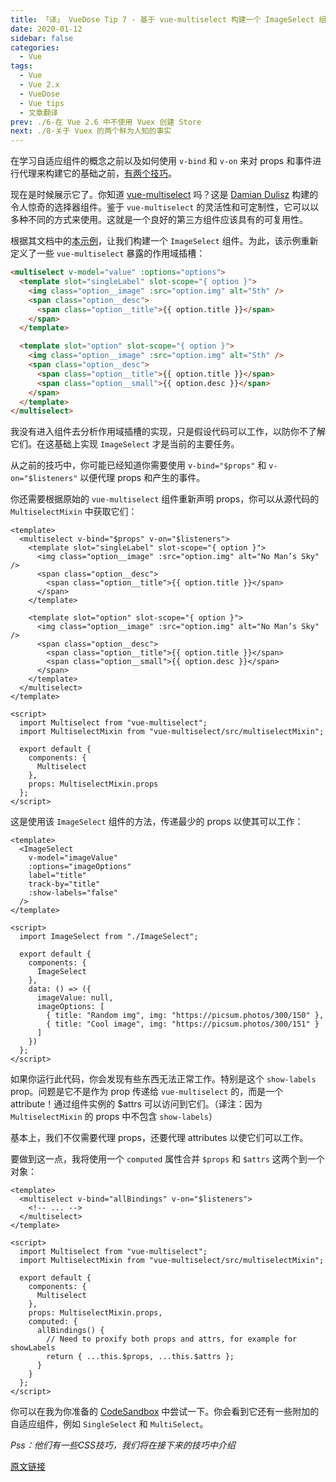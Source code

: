 ```yaml
---
title: 「译」 VueDose Tip 7 - 基于 vue-multiselect 构建一个 ImageSelect 组件
date: 2020-01-12
sidebar: false
categories:
  - Vue
tags:
  - Vue
  - Vue 2.x
  - VueDose
  - Vue tips
  - 文章翻译
prev: ./6-在 Vue 2.6 中不使用 Vuex 创建 Store
next: ./8-关于 Vuex 的两个鲜为人知的事实
---
```


在学习自适应组件的概念之前以及如何使用 `v-bind` 和 `v-on` 来对 props 和事件进行代理来构建它的基础之前，[有两个技巧](/articles/Vue/VueDose/5-使用%20v-bind%20和%20v-on%20的自适应组件)。

现在是时候展示它了。你知道 [vue-multiselect](https://vue-multiselect.js.org/) 吗？这是 [Damian Dulisz](https://twitter.com/damiandulisz) 构建的令人惊奇的选择器组件。鉴于 `vue-multiselect` 的灵活性和可定制性，它可以以多种不同的方式来使用。这就是一个良好的第三方组件应该具有的可复用性。

根据其文档中的[本示例](https://vue-multiselect.js.org/#sub-custom-option-template)，让我们构建一个 `ImageSelect` 组件。为此，该示例重新定义了一些 `vue-multiselect` 暴露的作用域插槽：

```html
<multiselect v-model="value" :options="options">
  <template slot="singleLabel" slot-scope="{ option }">
    <img class="option__image" :src="option.img" alt="Sth" />
    <span class="option__desc">
      <span class="option__title">{{ option.title }}</span>
    </span>
  </template>

  <template slot="option" slot-scope="{ option }">
    <img class="option__image" :src="option.img" alt="Sth" />
    <span class="option__desc">
      <span class="option__title">{{ option.title }}</span>
      <span class="option__small">{{ option.desc }}</span>
    </span>
  </template>
</multiselect>
```

我没有进入组件去分析作用域插槽的实现，只是假设代码可以工作，以防你不了解它们。在这基础上实现 `ImageSelect` 才是当前的主要任务。

从之前的技巧中，你可能已经知道你需要使用 `v-bind="$props"` 和 `v-on="$listeners"` 以便代理 props 和产生的事件。

你还需要根据原始的 `vue-multiselect` 组件重新声明 props，你可以从源代码的 `MultiselectMixin` 中获取它们：

```vue
<template>
  <multiselect v-bind="$props" v-on="$listeners">
    <template slot="singleLabel" slot-scope="{ option }">
      <img class="option__image" :src="option.img" alt="No Man’s Sky" />
      <span class="option__desc">
        <span class="option__title">{{ option.title }}</span>
      </span>
    </template>

    <template slot="option" slot-scope="{ option }">
      <img class="option__image" :src="option.img" alt="No Man’s Sky" />
      <span class="option__desc">
        <span class="option__title">{{ option.title }}</span>
        <span class="option__small">{{ option.desc }}</span>
      </span>
    </template>
  </multiselect>
</template>

<script>
  import Multiselect from "vue-multiselect";
  import MultiselectMixin from "vue-multiselect/src/multiselectMixin";

  export default {
    components: {
      Multiselect
    },
    props: MultiselectMixin.props
  };
</script>
```

这是使用该 `ImageSelect` 组件的方法，传递最少的 props 以使其可以工作：

```vue
<template>
  <ImageSelect
    v-model="imageValue"
    :options="imageOptions"
    label="title"
    track-by="title"
    :show-labels="false"
  />
</template>

<script>
  import ImageSelect from "./ImageSelect";

  export default {
    components: {
      ImageSelect
    },
    data: () => ({
      imageValue: null,
      imageOptions: [
        { title: "Random img", img: "https://picsum.photos/300/150" },
        { title: "Cool image", img: "https://picsum.photos/300/151" }
      ]
    })
  };
</script>
```

如果你运行此代码，你会发现有些东西无法正常工作。特别是这个 `show-labels` prop。问题是它不是作为 prop 传递给 `vue-multiselect` 的，而是一个 attribute！通过组件实例的 $attrs 可以访问到它们。（译注：因为 `MultiselectMixin` 的 props 中不包含 `show-labels`）

基本上，我们不仅需要代理 props，还要代理 attributes 以使它们可以工作。

要做到这一点，我将使用一个 `computed` 属性合并 `$props` 和 `$attrs` 这两个到一个对象：

```vue
<template>
  <multiselect v-bind="allBindings" v-on="$listeners">
    <!-- ... -->
  </multiselect>
</template>

<script>
  import Multiselect from "vue-multiselect";
  import MultiselectMixin from "vue-multiselect/src/multiselectMixin";

  export default {
    components: {
      Multiselect
    },
    props: MultiselectMixin.props,
    computed: {
      allBindings() {
        // Need to proxify both props and attrs, for example for showLabels
        return { ...this.$props, ...this.$attrs };
      }
    }
  };
</script>
```

你可以在我为你准备的 [CodeSandbox](https://codesandbox.io/s/n71oq781r0) 中尝试一下。你会看到它还有一些附加的自适应组件，例如 `SingleSelect` 和 `MultiSelect`。

*Pss：他们有一些CSS技巧，我们将在接下来的技巧中介绍*

[原文链接](https://vuedose.tips/tips/create-an-image-select-component-on-top-of-vue-multiselect)
